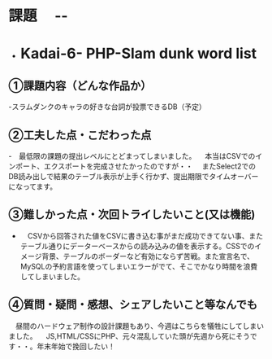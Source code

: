 # 課題　 --
- # Kadai-6- PHP-Slam dunk word list

## ①課題内容（どんな作品か）
-スラムダンクのキャラの好きな台詞が投票できるDB（予定） 

## ②工夫した点・こだわった点
-　最低限の課題の提出レベルにとどまってしまいました。
　本当はCSVでのインポート、エクスポートを完成させたかったのですが・・
　またSelect2でのDB読み出しで結果のテーブル表示が上手く行かず、提出期限でタイムオーバーになってます。

## ③難しかった点・次回トライしたいこと(又は機能)
- 　CSVから回答された値をCSVに書き込む事がまだ成功できてない事、またテーブル通りにデーターベースからの読み込みの値を表示する。CSSでのイメージ背景、テーブルのボーダーなど有効にならず苦戦。また宣言名で、MySQLの予約言語を使ってしまいエラーがでて、そこでかなり時間を浪費してしまいました。

## ④質問・疑問・感想、シェアしたいこと等なんでも
　昼間のハードウェア制作の設計課題もあり、今週はこちらを犠牲にしてしまいました。
　JS,HTML/CSSにPHP、元々混乱していた頭が先週から死にそうです・・。年末年始で挽回したい！
　